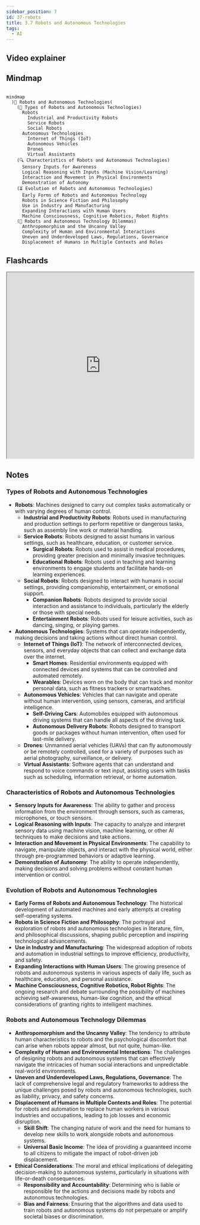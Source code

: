 ```yaml
---
sidebar_position: 7
id: 37-robots
title: 3.7 Robots and Autonomous Technologies
tags:
  - AI
---
```

## Video explainer




## Mindmap
```mermaid

mindmap
  )🤖 Robots and Autonomous Technologies(
    (🔩 Types of Robots and Autonomous Technologies)
      Robots
        Industrial and Productivity Robots
        Service Robots
        Social Robots
      Autonomous Technologies
        Internet of Things (IoT)
        Autonomous Vehicles
        Drones
        Virtual Assistants
    (🔍 Characteristics of Robots and Autonomous Technologies)
      Sensory Inputs for Awareness
      Logical Reasoning with Inputs (Machine Vision/Learning)
      Interaction and Movement in Physical Environments
      Demonstration of Autonomy
    (⏳ Evolution of Robots and Autonomous Technologies)
      Early Forms of Robots and Autonomous Technology
      Robots in Science Fiction and Philosophy
      Use in Industry and Manufacturing
      Expanding Interactions with Human Users
      Machine Consciousness, Cognitive Robotics, Robot Rights
    (🚫 Robots and Autonomous Technology Dilemmas)
      Anthropomorphism and the Uncanny Valley
      Complexity of Human and Environmental Interactions
      Uneven and Underdeveloped Laws, Regulations, Governance
      Displacement of Humans in Multiple Contexts and Roles

```

## Flashcards

<iframe src="https://quizlet.com/854378089/learn/embed?i=26rc5y&x=1jj1" height="500" width="100%"></iframe>

## Notes

### Types of Robots and Autonomous Technologies
- **Robots**: Machines designed to carry out complex tasks automatically or with varying degrees of human control.
  - **Industrial and Productivity Robots**: Robots used in manufacturing and production settings to perform repetitive or dangerous tasks, such as assembly line work or material handling.
  - **Service Robots**: Robots designed to assist humans in various settings, such as healthcare, education, or customer service.
    - **Surgical Robots**: Robots used to assist in medical procedures, providing greater precision and minimally invasive techniques.
    - **Educational Robots**: Robots used in teaching and learning environments to engage students and facilitate hands-on learning experiences.
  - **Social Robots**: Robots designed to interact with humans in social settings, providing companionship, entertainment, or emotional support.
    - **Companion Robots**: Robots designed to provide social interaction and assistance to individuals, particularly the elderly or those with special needs.
    - **Entertainment Robots**: Robots used for leisure activities, such as dancing, singing, or playing games.
- **Autonomous Technologies**: Systems that can operate independently, making decisions and taking actions without direct human control.
  - **Internet of Things (IoT)**: The network of interconnected devices, sensors, and everyday objects that can collect and exchange data over the internet.
    - **Smart Homes**: Residential environments equipped with connected devices and systems that can be controlled and automated remotely.
    - **Wearables**: Devices worn on the body that can track and monitor personal data, such as fitness trackers or smartwatches.
  - **Autonomous Vehicles**: Vehicles that can navigate and operate without human intervention, using sensors, cameras, and artificial intelligence.
    - **Self-Driving Cars**: Automobiles equipped with autonomous driving systems that can handle all aspects of the driving task.
    - **Autonomous Delivery Robots**: Robots designed to transport goods or packages without human intervention, often used for last-mile delivery.
  - **Drones**: Unmanned aerial vehicles (UAVs) that can fly autonomously or be remotely controlled, used for a variety of purposes such as aerial photography, surveillance, or delivery.
  - **Virtual Assistants**: Software agents that can understand and respond to voice commands or text input, assisting users with tasks such as scheduling, information retrieval, or home automation.

### Characteristics of Robots and Autonomous Technologies
- **Sensory Inputs for Awareness**: The ability to gather and process information from the environment through sensors, such as cameras, microphones, or touch sensors.
- **Logical Reasoning with Inputs**: The capacity to analyze and interpret sensory data using machine vision, machine learning, or other AI techniques to make decisions and take actions.
- **Interaction and Movement in Physical Environments**: The capability to navigate, manipulate objects, and interact with the physical world, either through pre-programmed behaviors or adaptive learning.
- **Demonstration of Autonomy**: The ability to operate independently, making decisions and solving problems without constant human intervention or control.

### Evolution of Robots and Autonomous Technologies
- **Early Forms of Robots and Autonomous Technology**: The historical development of automated machines and early attempts at creating self-operating systems.
- **Robots in Science Fiction and Philosophy**: The portrayal and exploration of robots and autonomous technologies in literature, film, and philosophical discussions, shaping public perception and inspiring technological advancements.
- **Use in Industry and Manufacturing**: The widespread adoption of robots and automation in industrial settings to improve efficiency, productivity, and safety.
- **Expanding Interactions with Human Users**: The growing presence of robots and autonomous systems in various aspects of daily life, such as healthcare, education, and personal assistance.
- **Machine Consciousness, Cognitive Robotics, Robot Rights**: The ongoing research and debate surrounding the possibility of machines achieving self-awareness, human-like cognition, and the ethical considerations of granting rights to intelligent machines.

### Robots and Autonomous Technology Dilemmas
- **Anthropomorphism and the Uncanny Valley**: The tendency to attribute human characteristics to robots and the psychological discomfort that can arise when robots appear almost, but not quite, human-like.
- **Complexity of Human and Environmental Interactions**: The challenges of designing robots and autonomous systems that can effectively navigate the intricacies of human social interactions and unpredictable real-world environments.
- **Uneven and Underdeveloped Laws, Regulations, Governance**: The lack of comprehensive legal and regulatory frameworks to address the unique challenges posed by robots and autonomous technologies, such as liability, privacy, and safety concerns.
- **Displacement of Humans in Multiple Contexts and Roles**: The potential for robots and automation to replace human workers in various industries and occupations, leading to job losses and economic disruption.
  - **Skill Shift**: The changing nature of work and the need for humans to develop new skills to work alongside robots and autonomous systems.
  - **Universal Basic Income**: The idea of providing a guaranteed income to all citizens to mitigate the impact of robot-driven job displacement.
- **Ethical Considerations**: The moral and ethical implications of delegating decision-making to autonomous systems, particularly in situations with life-or-death consequences.
  - **Responsibility and Accountability**: Determining who is liable or responsible for the actions and decisions made by robots and autonomous technologies.
  - **Bias and Fairness**: Ensuring that the algorithms and data used to train robots and autonomous systems do not perpetuate or amplify societal biases or discrimination.
